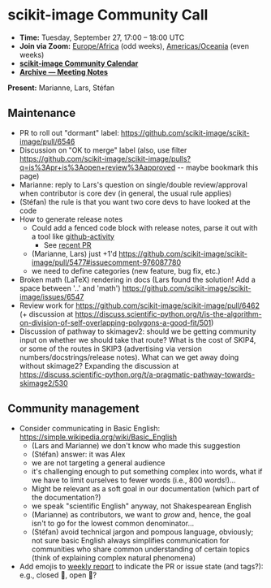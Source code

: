 # scikit-image Community Call

- **Time:** Tuesday, September 27, 17:00 – 18:00 UTC
- **Join via Zoom:** 
  [Europe/Africa](https://us06web.zoom.us/j/88060567580?pwd=THRpaWFnSFNwK0Fycy9FVk5RYnV5UT09) (odd weeks), 
  [Americas/Oceania](https://us06web.zoom.us/j/89135215899?pwd=ck8xRGg1SVNEWmlGMjlSd1BiOVZtZz09) (even weeks)
- **[scikit-image Community Calendar](https://scientific-python.org/calendars/skimage.ics)**
- **[Archive — Meeting Notes](https://github.com/scikit-image/meeting-notes)**

**Present:** Marianne, Lars, Stéfan

## Maintenance

- PR to roll out "dormant" label: https://github.com/scikit-image/scikit-image/pull/6546
- Discussion on "OK to merge" label (also, use filter https://github.com/scikit-image/scikit-image/pulls?q=is%3Apr+is%3Aopen+review%3Aapproved -- maybe bookmark this page)
- Marianne: reply to Lars's question on single/double review/approval when contributor is core dev (in general, the usual rule applies)
- (Stéfan) the rule is that you want two core devs to have looked at the code
- How to generate release notes
    - Could add a fenced code block with release notes, parse it out with a tool like [github-activity](https://github.com/executablebooks/github-activity)
        - See [recent PR](https://github.com/executablebooks/github-activity/pull/70)
	- (Marianne, Lars) just +1'd https://github.com/scikit-image/scikit-image/pull/5477#issuecomment-976087780
	- we need to define categories (new feature, bug fix, etc.)
- Broken math (LaTeX) rendering in docs (Lars found the solution! Add a space between '..' and 'math') https://github.com/scikit-image/scikit-image/issues/6547
- Review work for https://github.com/scikit-image/scikit-image/pull/6462 (+ discussion at https://discuss.scientific-python.org/t/is-the-algorithm-on-division-of-self-overlapping-polygons-a-good-fit/501)
- Discussion of pathway to skimagev2: should we be getting community input on whether we should take that route? What is the cost of SKIP4, or some of the routes in SKIP3 (advertising via version numbers/docstrings/release notes). What can we get away doing without skimage2? Expanding the discussion at https://discuss.scientific-python.org/t/a-pragmatic-pathway-towards-skimage2/530

## Community management

- Consider communicating in Basic English: https://simple.wikipedia.org/wiki/Basic_English
    - (Lars and Marianne) we don't know who made this suggestion
    - (Stéfan) answer: it was Alex 
    - we are not targeting a general audience
    - it's challenging enough to put something complex into words, what if we have to limit ourselves to fewer words (i.e., 800 words!)...
    - Might be relevant as a soft goal in our documentation (which part of the documentation?)
    - we speak "scientific English" anyway, not Shakespearean English
    - (Marianne) as contributors, we want to *grow* and, hence, the goal isn't to go for the lowest common denominator...
    - (Stéfan) avoid technical jargon and pompous language, obviously; not sure basic English always simplifies communication for communities who share common understanding of certain topics (think of explaining complex natural phenomena)
- Add emojis to [weekly report](https://github.com/scikit-image/boilerplate-utils/blob/main/skimage_weekly_update.py) to indicate the PR or issue state (and tags?): e.g., closed 🤝, open 🙌?
